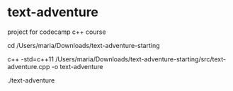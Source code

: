 # text-adventure
project for codecamp c++ course

cd /Users/maria/Downloads/text-adventure-starting

c++ -std=c++11 /Users/maria/Downloads/text-adventure-starting/src/text-adventure.cpp -o text-adventure

./text-adventure                                                                                        
